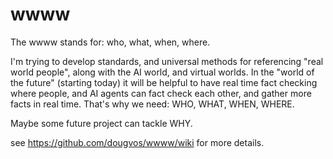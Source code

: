 # wwww

The wwww stands for: who, what, when, where.

I'm trying to develop standards, and universal methods for referencing "real world people", along with the AI world, and virtual worlds. In the "world of the future" (starting today) it will be helpful to have real time fact checking where people, and AI agents can fact check each other, and gather more facts in real time. That's why we need: WHO, WHAT, WHEN, WHERE.

Maybe some future project can tackle WHY.

see https://github.com/dougvos/wwww/wiki  for more details.

